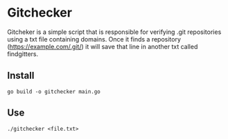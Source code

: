 # Gitchecker
Gitcheker is a simple script that is responsible for verifying .git repositories using a txt file containing domains. Once it finds a repository (https://example.com/.git/) it will save that line in another txt called findgitters.
## Install
`go build -o gitchecker main.go`
## Use
`./gitchecker <file.txt>`
